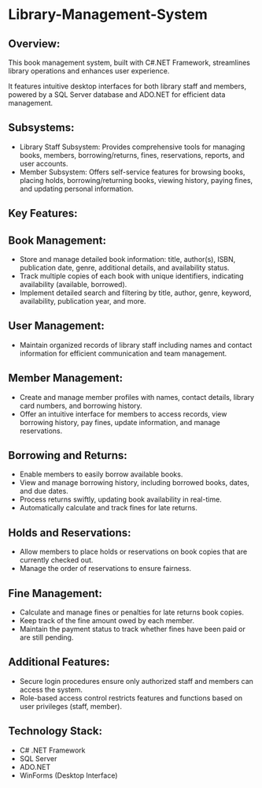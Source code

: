 # Library-Management-System

## Overview:
This book management system, built with C#.NET Framework, streamlines library operations and enhances user experience. 

It features intuitive desktop interfaces for both library staff and members, powered by a SQL Server database and ADO.NET for efficient data management.

## Subsystems:
- Library Staff Subsystem: Provides comprehensive tools for managing books, members, borrowing/returns, fines, reservations, reports, and user accounts.
- Member Subsystem: Offers self-service features for browsing books, placing holds, borrowing/returning books, viewing history, paying fines, and updating personal information.

## Key Features:

## Book Management:
- Store and manage detailed book information: title, author(s), ISBN, publication date, genre, additional details, and availability status.
- Track multiple copies of each book with unique identifiers, indicating availability (available, borrowed).
- Implement detailed search and filtering by title, author, genre, keyword, availability, publication year, and more.

## User Management:
- Maintain organized records of library staff including names and contact information for efficient communication and team management.

## Member Management:
- Create and manage member profiles with names, contact details, library card numbers, and borrowing history.
- Offer an intuitive interface for members to access records, view borrowing history, pay fines, update information, and manage reservations.

## Borrowing and Returns:
- Enable members to easily borrow available books.
- View and manage borrowing history, including borrowed books, dates, and due dates.
- Process returns swiftly, updating book availability in real-time.
- Automatically calculate and track fines for late returns.
  
## Holds and Reservations: 
- Allow members to place holds or reservations on book copies that are currently checked out. 
- Manage the order of reservations to ensure fairness.

## Fine Management: 
- Calculate and manage fines or penalties for late returns book copies. 
- Keep track of the fine amount owed by each member. 
- Maintain the payment status to track whether fines have been paid or are still pending.

## Additional Features:
- Secure login procedures ensure only authorized staff and members can access the system.
- Role-based access control restricts features and functions based on user privileges (staff, member).
  
## Technology Stack:
- C# .NET Framework
- SQL Server
- ADO.NET
- WinForms (Desktop Interface)
  
